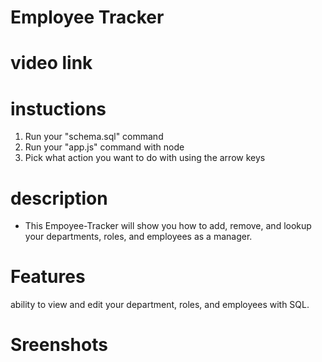 # Employee Tracker

# video link

# instuctions 
1. Run your "schema.sql" command
2. Run your "app.js" command with node
3. Pick what action you want to do with using the arrow keys
# description
* This Empoyee-Tracker will show you how to add, remove, and lookup your departments, roles, and employees as a manager.
# Features
ability to view and edit your department, roles, and employees with SQL.
# Sreenshots

